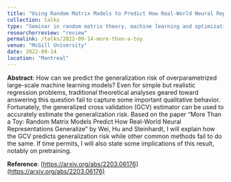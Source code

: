 ```yaml
---
title: "Using Random Matrix Models to Predict How Real-World Neural Representations Generalize"
collection: talks
type: "Seminar in random matrix theory, machine learning and optimization"
researchorreview: "review"
permalink: /talks/2022-09-14-more-than-a-toy
venue: "McGill University"
date: 2022-09-14
location: "Montreal"
---
```


**Abstract**: How can we predict the generalization risk of overparametrized large-scale machine learning models? Even for simple but realistic regression problems, traditional theoretical analyses geared toward answering this question fail to capture some important qualitative behavior. Fortunately, the generalized cross validation (GCV) estimator can be used to accurately estimate the generalization risk. Based on the paper “More Than a Toy: Random Matrix Models Predict How Real-World Neural Representations Generalize” by Wei, Hu and Steinhardt, I will explain how the GCV predicts generalization risk while other common methods fail to do the same. If time permits, I will also state some implications of this result, notably on pretraining.

**Reference**: [https://arxiv.org/abs/2203.06176](https://arxiv.org/abs/2203.06176)
